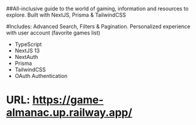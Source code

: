 ##All-inclusive guide to the world of gaming, information and resources to explore. Built with NextJS, Prisma & TailwindCSS

#Includes: Advanced Search, Filters & Pagination. Personalized experience with user account (favorite games list)

- TypeScript
- NextJS 13
- NextAuth
- Prisma
- TailwindCSS
- OAuth Authentication

# URL: https://game-almanac.up.railway.app/
